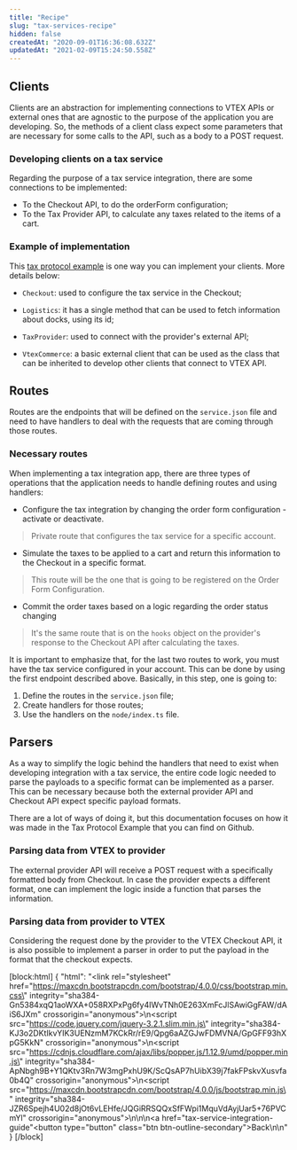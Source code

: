 ```yaml
---
title: "Recipe"
slug: "tax-services-recipe"
hidden: false
createdAt: "2020-09-01T16:36:08.632Z"
updatedAt: "2021-02-09T15:24:50.558Z"
---
```

## Clients

Clients are an abstraction for implementing connections to VTEX APIs or external ones that are agnostic to the purpose of the application you are developing. So, the methods of a client class expect some parameters that are necessary for some calls to the API, such as a body to a POST request.

### Developing clients on a tax service

Regarding the purpose of a tax service integration, there are some connections to be implemented:

- To the Checkout API, to do the orderForm configuration;
- To the Tax Provider API, to calculate any taxes related to the items of a cart.

### Example of implementation

This [tax protocol example](https://github.com/vtex-apps/tax-protocol-example) is one way you can implement your clients. More details below:

- `Checkout`: used to configure the tax service in the Checkout;

- `Logistics`: it has a single method that can be used to fetch information about docks, using its id;

- `TaxProvider`: used to connect with the provider's external API;

- `VtexCommerce`: a basic external client that can be used as the class that can be inherited to develop other clients that connect to VTEX API.

## Routes

Routes are the endpoints that will be defined on the `service.json` file and need to have handlers to deal with the requests that are coming through those routes.

### Necessary routes

When implementing a tax integration app, there are three types of operations that the application needs to handle defining routes and using handlers:

- Configure the tax integration by changing the order form configuration - activate or deactivate.

> Private route that configures the tax service for a specific account.

- Simulate the taxes to be applied to a cart and return this information to the Checkout in a specific format.

> This route will be the one that is going to be registered on the Order Form Configuration.

- Commit the order taxes based on a logic regarding the order status changing

> It's the same route that is on the `hooks` object on the provider's response to the Checkout API after calculating the taxes.

It is important to emphasize that, for the last two routes to work, you must have the tax service configured in your account. This can be done by using the first endpoint described above. Basically, in this step, one is going to:

1. Define the routes in the `service.json` file;
2. Create handlers for those routes;
3. Use the handlers on the `node/index.ts` file.

## Parsers

As a way to simplify the logic behind the handlers that need to exist when developing integration with a tax service, the entire code logic needed to parse the payloads to a specific format can be implemented as a parser. This can be necessary because both the external provider API and Checkout API expect specific payload formats.

There are a lot of ways of doing it, but this documentation focuses on how it was made in the Tax Protocol Example that you can find on Github.

### Parsing data from VTEX to provider

The external provider API will receive a POST request with a specifically formatted body from Checkout. In case the provider expects a different format, one can implement the logic inside a function that parses the information.

### Parsing data from provider to VTEX

Considering the request done by the provider to the VTEX Checkout API, it is also possible to implement a parser in order to put the payload in the format that the checkout expects.

[block:html]
{
  "html": "<link rel=\"stylesheet\" href=\"https://maxcdn.bootstrapcdn.com/bootstrap/4.0.0/css/bootstrap.min.css\" integrity=\"sha384-Gn5384xqQ1aoWXA+058RXPxPg6fy4IWvTNh0E263XmFcJlSAwiGgFAW/dAiS6JXm\" crossorigin=\"anonymous\">\n<script src=\"https://code.jquery.com/jquery-3.2.1.slim.min.js\" integrity=\"sha384-KJ3o2DKtIkvYIK3UENzmM7KCkRr/rE9/Qpg6aAZGJwFDMVNA/GpGFF93hXpG5KkN\" crossorigin=\"anonymous\"></script>\n<script src=\"https://cdnjs.cloudflare.com/ajax/libs/popper.js/1.12.9/umd/popper.min.js\" integrity=\"sha384-ApNbgh9B+Y1QKtv3Rn7W3mgPxhU9K/ScQsAP7hUibX39j7fakFPskvXusvfa0b4Q\" crossorigin=\"anonymous\"></script>\n<script src=\"https://maxcdn.bootstrapcdn.com/bootstrap/4.0.0/js/bootstrap.min.js\" integrity=\"sha384-JZR6Spejh4U02d8jOt6vLEHfe/JQGiRRSQQxSfFWpi1MquVdAyjUar5+76PVCmYl\" crossorigin=\"anonymous\"></script>\n\n\n<a href=\"tax-service-integration-guide\"<button type=\"button\" class=\"btn btn-outline-secondary\">Back</button></a>\n\n<style></style>"
}
[/block]
